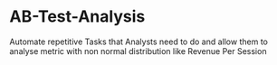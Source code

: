 # AB-Test-Analysis
Automate repetitive Tasks that Analysts need to do and allow them to analyse metric with non normal distribution like Revenue Per Session
